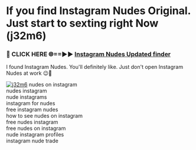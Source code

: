 # If you find Instagram Nudes Original. Just start to sexting right Now (j32m6)

<h3>🔴 CLICK HERE 🌐==►► <a href="https://tinyurl.com/mtbk5fxa" rel="nofollow">Instagram Nudes Updated finder</a></h3>

I found Instagram Nudes. You'll definitely like. Just don't open Instagram Nudes at work 😉💬

[![j32m6](https://i.imgur.com/Q8WKrnY.jpeg)](https://tinyurl.com/mtbk5fxa)
nudes on instagram<br>
nudes instagram<br>
nude instagrams<br>
instagram for nudes<br>
free instagram nudes<br>
how to see nudes on instagram<br>
free nudes instagram<br>
free nudes on instagram<br>
nude instagram profiles<br>
instagram nude trade
